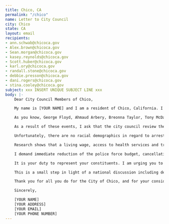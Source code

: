 ```yaml
---
title: Chico, CA
permalink: "/chico"
name: Letter to City Council
city: Chico
state: CA
layout: email
recipients:
- ann.schwab@chicoca.gov
- Alex.brown@chicoca.gov
- Sean.morgan@chicoca.gov
- kasey.reynolds@chicoca.gov
- Scott.huber@chicoca.gov
- karl.ory@chicoca.gov
- randall.stone@chicoca.gov
- debbie.presson@chicoca.gov
- dani.rogers@chicoca.gov
- stina.cooley@chicoca.gov
subject: xxx INSERT UNIQUE SUBJECT LINE xxx
body: |-
    Dear City Council Members of Chico,

    My name is [YOUR NAME] and I am a resident of Chico, California. I am emailing in support of the nationwide initiative to defund police departments in favor of supporting community based public safety measures. This includes an increased budget for social services to fight homelessness, addiction, mental illness, domestic violence, and sexual assault.

    As you know, George Floyd, Ahmaud Arbery, Breonna Taylor, Tony McDade, Atatiana Jefferson, Tamir Rice, Philando Castile, Anthony Hill, Oscar Grant, Eric Garner, Yvette Smith, Desmond Phillips, and so many unnamed others have been killed as a result of deeply-rooted systemic racism and police brutality.

    As a result of these events, I ask that the city council review their 2020-2021 budget. Instead of allocating 48.8% ($27 million dollars) of funds towards the Police Force, and only 2% (1.1 million dollars) towards developing our community, I ask you to reallocate funds from the police department to other areas that desperately need it. These areas include community development, mental health treatment, affordable housing, funding for domestic violence shelters, and investing in the Black and Indigenous communities. Homelessness is a public health and safety issue, and a reallocation of funds to mental health and addiction services instead of police organizations would greatly reduce the risk of homelessness in Chico. This is just one example of a marginalized group in Chico that would benefit from defunding Chico Police Department.

    Unfortunately, there are no racial demographics in regard to arrest rates or homelessness that are easily accessible to the public. These statistics would make it much easier for the public and for community leaders, including Chico City Council, to see whether there are a disproportionate amount of arrests of Black, Indigenous, Latino, and other marginalized racial groups. It would also help the city of Chico to see whether the proportion of Black people and people of color face homelessness at higher rates. I demand that these numbers be made available to the public or otherwise counted in order to better serve BIPOC communities in Chico. Representation of these groups in Chico’s statistics for any public survey are of utmost importance. If there is no representation, there is no visibility, and if there is no visibility, then individuals belonging to the most marginalized groups will be underserved.

    Research shows that a living wage, access to health services and treatment including mental health services, educational opportunity, and stable housing are far more successful at promoting safe and equitable communities than punitive systems like police or prisons. In the journal of Sociology of Race and Ethnicity, Phillip McHarris (PhD candidate at Yale focusing on race) argues that we must work towards a reality in which healthcare workers and emergency response teams handle substance abuse, domestic violence, homelessness, or mental health cases. Policies to “improve the police” are not enough, as there’s no evidence that implicit bias training or community relations initiatives help with reducing the abuses of policing (Sources: The Nation, The Atlantic). We need to reimagine public safety to prioritize alternatives to conflict rather than defaulting to violence.

    I demand immediate reduction of the police force budget, cancellation of cadet classes, demilitarization of our forces, and reallocation of funds from police to community-led health and safety strategies. We should redirect police funding to efforts that are actually proven to reduce crime, such as affordable housing, shelters, and mental health services.

    It is your duty to represent your constituents. I am urging you to revise the Chico, CA recommended operating budget for FY 2020-21, and to increase funds to non-punitive community efforts.

    This is a small step in light of a national discussion including defunding, disarming, and disbanding police forces. Major cities nationwide are having these discussions and just because Chico isn’t a metropolitan area, does not mean that local Black Lives Matter any less. We should be having these discussions alongside the national narrative. We need to reimagine the systems that keep our community safe.

    Thank you for all you do for the City of Chico, and for your consideration.

    Sincerely,

    [YOUR NAME]
    [YOUR ADDRESS]
    [YOUR EMAIL]
    [YOUR PHONE NUMBER]
---
```




